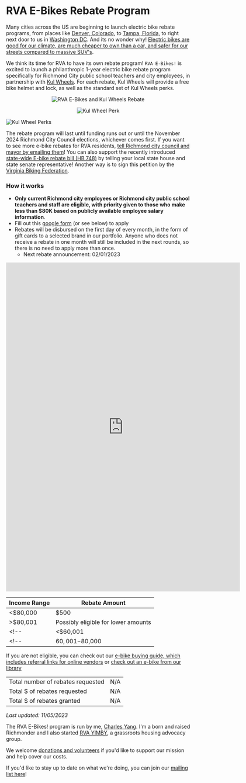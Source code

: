 # RVA E-Bikes Rebate Program

Many cities across the US are beginning to launch electric bike rebate programs, from places like [Denver, Colorado](https://denverite.com/2022/06/28/denver-ebike-rebate-program/), to [Tampa, Florida](https://www.wusf.org/transportation/2023-03-01/tampa-voucher-program-incentive-purchase-ebikes), to right next door to us in [Washington DC](https://dcist.com/story/23/09/19/dc-council-passes-ebike-bill/). And its no wonder why! [Electric bikes are good for our climate, are much cheaper to own than a car, and safer for our streets compared to massive SUV's](https://charlesyang.substack.com/p/chartbook-electric-bikes-as-a-climate). 

We think its time for RVA to have its own rebate program! `RVA E-Bikes!` is excited to launch a philanthropic 1-year electric bike rebate program specifically for Richmond City public school teachers and city employees, in partnership with [Kul Wheels](https://www.kulwheels.com/). For each rebate, Kul Wheels will provide a free bike helmet and lock, as well as the standard set of Kul Wheels perks.

<p align="center">
  <img src="/img/rebate-logo.png" alt="RVA E-Bikes and Kul Wheels Rebate"/>
</p>

<p align="center">
  <img src="/img/kul-wheel-perk.png" alt="Kul Wheel Perk"/>
</p>

![Kul Wheel Perks](/img/kul-wheel-perk.png)

The rebate program will last until funding runs out or until the November 2024 Richmond City Council elections, whichever comes first. If you want to see more e-bike rebates for RVA residents, [tell Richmond city council and mayor by emailing them](https://www.rva.gov/richmond-city-council/council-contacts)! You can also support the recently introduced [state-wide E-bike rebate bill (HB 748)](https://lis.virginia.gov/cgi-bin/legp604.exe?ses=241&typ=bil&val=hb748) by telling your local state house and state senate representative! Another way is to sign this petition by the [Virginia Biking Federation](https://p2a.co/ylMvPwL).


### How it works

- **Only current Richmond city employees or Richmond city public school teachers and staff are eligible, with priority given to those who make less than $80K based on publicly available employee salary information**.
- Fill out this [google form](https://docs.google.com/forms/d/e/1FAIpQLSfrgMr1SfaDYMIIlYXz1Zsz-IDjBqTcMeahPPFlsU_ImgsJoQ/viewform?usp=sf_link) (or see below) to apply
- Rebates will be disbursed on the first day of every month, in the form of gift cards to a selected brand in our portfolio. Anyone who does not receive a rebate in one month will still be included in the next rounds, so there is no need to apply more than once.
  - Next rebate announcement: 02/01/2023
<!-- - Rebate amounts will be determined by income band, as shown below. Applicants in lower income bands will have priority. -->

<iframe src="https://docs.google.com/forms/d/e/1FAIpQLSfrgMr1SfaDYMIIlYXz1Zsz-IDjBqTcMeahPPFlsU_ImgsJoQ/viewform?embedded=true" width="640" height="900" frameborder="0" marginheight="0" marginwidth="0">Loading…</iframe>


| Income Range| Rebate Amount |
|-|-|
| <$80,000 | $500 |
| >$80,001   | Possibly eligible for lower amounts |
<!--| <$60,001  | $500 | -->
<!--| $60,001-$80,000 | $300 | -->

If you are not eligible, you can check out our [e-bike buying guide, which includes referral links for online vendors](/get-yours) or [check out an e-bike from our library](/library)

| | |
|-|-|
| Total number of rebates requested  | N/A | 
| Total $ of rebates requested | N/A | 
| Total $ of rebates granted   | N/A        |


*Last updated: 11/05/2023*

The RVA E-Bikes! program is run by me, [Charles Yang](https://charlesxjyang.github.io/). I'm a born and raised Richmonder and I also started [RVA YIMBY](https://www.rvayimby.org/), a grassroots housing advocacy group.

We welcome [donations and volunteers](/support) if
you'd like to support our mission and help cover our costs.

If you'd like to stay up to date on what we're doing, you can join our [mailing list here](https://postal.hackclub.com/subscription?f=5woUKHu1s4XPW892OVums76k8Dsc763PRikd7YwMcUHwCvdkV5976394KFdqlsMECneN2u8QkXiax1FTZhQm2sdIWtWA)!